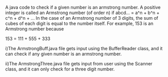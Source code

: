 A java code to check if a given number is an armstrong number.
A positive integer is called an Armstrong number (of order n) if abcd... = a^n + b^n + c^n + d^n + ... In the case of an Armstrong number of 3 digits, the sum of cubes of each digit is equal to the number itself. For example, 153 is an Armstrong number because

153 = 111 + 555 + 333

i)The ArmstrongBuff.java file gets input using the BufferReader class, and it can check if any given number is an armstrong number.

ii)The ArmstrongThree.java file gets input from user using the Scanner class, and it can only check for a three digit number.